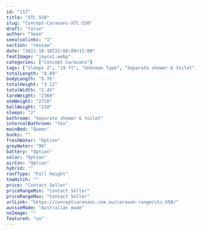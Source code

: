```yaml
---
id: "117"
title: "XTC 550"
slug: "Concept-Caravans-XTC-550"
draft: "false"
author: "Sean"
seealsolinks: "1"
section: "review"
date: "2022-10-10T22:00:09+11:00"
featImage: "jayco1.webp"
categories: ["Concept Caravans"]
tags: ["Sleeps 2", "19 ft", "Unknown Type", "Separate shower & toilet", "Full height", "Price Unknown"]
totalLength: "8.09"
bodyLength: "5.76"
totalHeight: "3.12"
totalWidth: "2.45"
tareWeight: "2360"
atmWeight: "2710"
ballWeight: "210"
sleeps: "2"
bathroom: "Separate shower & toilet"
internalBathroom: "Yes"
mainBed: "Queen"
bunks: ""
freshWater: "Option"
greyWater: "90"
battery: "Option"
solar: "Option"
airCon: "Option"
hybrid: ""
roofType: "Full height"
towHitch: ""
price: "Contact Seller"
priceRangeMin: "Contact Seller"
priceRangeMax: "Contact Seller"
urlLink: "https://conceptcaravans.com.au/caravan-range/xtc-550/"
aussieMade: "Australian made"
noImage: ""
featured: "no"
---
```

